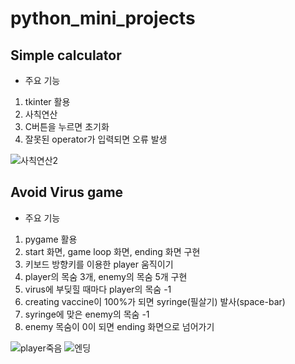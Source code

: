 # python_mini_projects
##  Simple calculator
- 주요 기능  
 1. tkinter 활용
 2. 사칙연산
 3. C버튼을 누르면 초기화
 4. 잘못된 operator가 입력되면 오류 발생

  ![사칙연산2](https://user-images.githubusercontent.com/83167676/126863415-525e5b2c-dfad-4851-879f-a526f6df37b5.gif)

## Avoid Virus game
- 주요 기능
 1. pygame 활용
 2. start 화면, game loop 화면, ending 화면 구현
 3. 키보드 방향키를 이용한 player 움직이기
 4. player의 목숨 3개, enemy의 목숨 5개 구현
 5. virus에 부딪힐 때마다 player의 목숨 -1
 6. creating vaccine이 100%가 되면 syringe(필살기) 발사(space-bar)
 7. syringe에 맞은 enemy의 목숨 -1
 8. enemy 목숨이 0이 되면 ending 화면으로 넘어가기

![player죽음](https://user-images.githubusercontent.com/83167676/126862858-86d1e066-368e-4da6-bf42-37700c5aeb46.gif) ![엔딩](https://user-images.githubusercontent.com/83167676/126863347-27b21820-fea8-4287-b099-82b6b4fb172a.gif)
